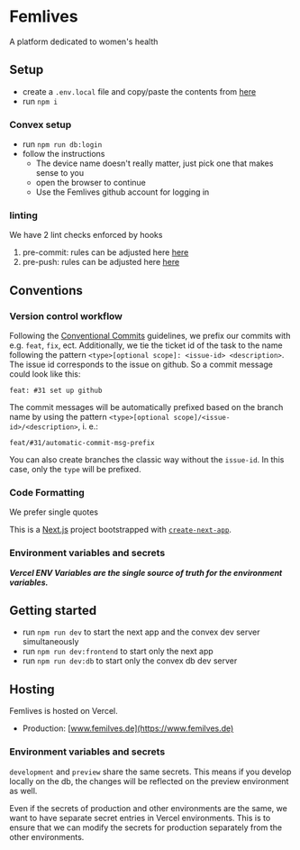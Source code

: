 # Femlives

A platform dedicated to women's health

## Setup

- create a `.env.local` file and copy/paste the contents from [here](https://www.notion.so/Accounts-Passwords-8ad522eae5aa4914bde60fd82bf3f28a?pvs=4#5dbfd380c6b4446e9618845a3ee8e057)
- run `npm i`

### Convex setup

- run `npm run db:login`
- follow the instructions
  - The device name doesn't really matter, just pick one that makes sense to you
  - open the browser to continue
  - Use the Femlives github account for logging in

### linting

We have 2 lint checks enforced by hooks

1. pre-commit: rules can be adjusted here [here](eslint.config.mjs)
2. pre-push: rules can be adjusted here [here](.eslintrc.json)

## Conventions

### Version control workflow

Following the [Conventional Commits](https://www.conventionalcommits.org/en/v1.0.0/) guidelines, we prefix our commits with e.g. `feat`, `fix`, ect. Additionally, we tie the ticket id of the task to the name following the pattern `<type>[optional scope]: <issue-id> <description>`. The issue id corresponds to the issue on github. So a commit message could look like this:

```text
feat: #31 set up github
```

The commit messages will be automatically prefixed based on the branch name by using the pattern `<type>[optional scope]/<issue-id>/<description>`, i. e.:

```text
feat/#31/automatic-commit-msg-prefix
```

You can also create branches the classic way without the `issue-id`. In this case, only the `type` will be prefixed.

### Code Formatting

We prefer single quotes

This is a [Next.js](https://nextjs.org) project bootstrapped with [`create-next-app`](https://nextjs.org/docs/app/api-reference/cli/create-next-app).

### Environment variables and secrets

**_Vercel ENV Variables are the single source of truth for the environment variables._**

## Getting started

- run `npm run dev` to start the next app and the convex dev server simultaneously
- run `npm run dev:frontend` to start only the next app
- run `npm run dev:db` to start only the convex db dev server

## Hosting

Femlives is hosted on Vercel.

- Production: [www.femilves.de](https://www.femilves.de)

### Environment variables and secrets

`development` and `preview` share the same secrets. This means if you develop locally on the db, the changes will be reflected on the preview environment as well.

Even if the secrets of production and other environments are the same, we want to have separate secret entries in Vercel environments. This is to ensure that we can modify the secrets for production separately from the other environments.
